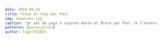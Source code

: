 ```yaml
---
date: 2018-09-29
title: Tenue de Yoga par Paul
img: showcase.jpg
caption: "Un set de yoga à rayures Aaron et Bruce par Paul (à l'envers)"
patterns: [aaron,bruce]
author: Tiger751023
---
```

